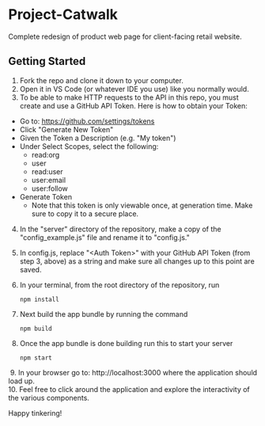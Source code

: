 # Project-Catwalk
Complete redesign of product web page for client-facing retail website.
​
## Getting Started​
1. Fork the repo and clone it down to your computer.
​
2. Open it in VS Code (or whatever IDE you use) like you normally would.
​
3. To be able to make HTTP requests to the API in this repo, you must create and use a GitHub API Token. Here is how to obtain your Token:
- Go to: https://github.com/settings/tokens
- Click "Generate New Token"
- Given the Token a Description (e.g. "My token")
- Under Select Scopes, select the following:
  - read:org
  - user
  - read:user
  - user:email
  - user:follow
- Generate Token
  - Note that this token is only viewable once, at generation time. Make sure to copy it to a secure place.
​
4. In the "server" directory of the repository, make a copy of the "config_example.js" file and rename it to "config.js."
​
5. In config.js, replace "\<Auth Token\>" with your GitHub API Token (from step 3, above) as a string and make sure all changes up to this point are saved.
​
6. In your terminal, from the root directory of the repository, run
    ```
    npm install
    ```
7. Next build the app bundle by running the command
    ```
    npm build
    ```

8. Once the app bundle is done building run this to start your server
    ```
    npm start
    ```
​
9. In your browser go to: http://localhost:3000 where the application should load up.  
​
10. Feel free to click around the application and explore the interactivity of the various components.
​

Happy tinkering!
